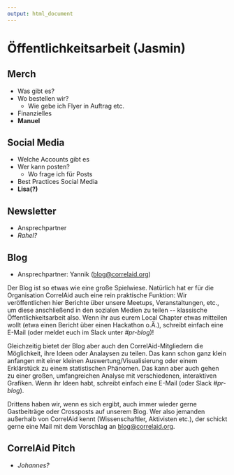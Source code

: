 ```yaml
---
output: html_document
---
```


# Öffentlichkeitsarbeit (Jasmin)
## Merch
- Was gibt es?
- Wo bestellen wir?
    - Wie gebe ich Flyer in Auftrag etc.
- Finanzielles
- **Manuel**

## Social Media
- Welche Accounts gibt es
- Wer kann posten?
    - Wo frage ich für Posts
- Best Practices Social Media
- **Lisa(?)**

## Newsletter
- Ansprechpartner
- *Rahel?*

## Blog
- Ansprechpartner: Yannik (blog@correlaid.org) 

Der Blog ist so etwas wie eine große Spielwiese. Natürlich hat er für die Organisation CorrelAid auch eine rein praktische Funktion: Wir veröffentlichen hier Berichte über unsere Meetups, Veranstaltungen, etc., um diese anschließend in den sozialen Medien zu teilen -- klassische Öffentlichkeitsarbeit also. Wenn ihr aus eurem Local Chapter etwas mitteilen wollt (etwa einen Bericht über einen Hackathon o.Ä.), schreibt einfach eine E-Mail (oder meldet euch im Slack unter _#pr-blog_)!

Gleichzeitig bietet der Blog aber auch den CorrelAid-Mitgliedern die Möglichkeit, ihre Ideen oder Analaysen zu teilen. Das kann schon ganz klein anfangen mit einer kleinen Auswertung/Visualisierung oder einem Erklärstück zu einem statistischen Phänomen. Das kann aber auch gehen zu einer großen, umfangreichen Analyse mit verschiedenen, interaktiven Grafiken. Wenn ihr Ideen habt, schreibt einfach eine E-Mail (oder Slack _#pr-blog_).

Drittens haben wir, wenn es sich ergibt, auch immer wieder gerne Gastbeiträge oder Crossposts auf unserem Blog. Wer also jemanden außerhalb von CorrelAid kennt (Wissenschaftler, Aktivisten etc.), der schickt gerne eine Mail mit dem Vorschlag an blog@correlaid.org. 

## CorrelAid Pitch
- *Johannes?*
